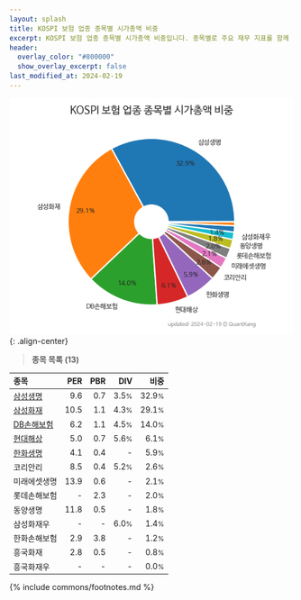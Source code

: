 ```yaml
---
layout: splash
title: KOSPI 보험 업종 종목별 시가총액 비중
excerpt: KOSPI 보험 업종 종목별 시가총액 비중입니다. 종목별로 주요 재무 지표를 함께 표시합니다.
header:
  overlay_color: "#800000"
  show_overlay_excerpt: false
last_modified_at: 2024-02-19
---
```



![KOSPI 보험 업종 종목별 시가총액 비중](/stats/sector/images/kospi_업종_보험_종목.png){: .align-center}


> **종목 목록 (13)**<a id="list"></a>

| **종목** | **PER** | **PBR** | **DIV** | **비중** |
| :------- | ------: | ------: | ------: | -------: |
| [삼성생명](/032830/) | 9.6 | 0.7 | 3.5<small>%</small> | 32.9<small>%</small> |
| [삼성화재](/000810/) | 10.5 | 1.1 | 4.3<small>%</small> | 29.1<small>%</small> |
| [DB손해보험](/005830/) | 6.2 | 1.1 | 4.5<small>%</small> | 14.0<small>%</small> |
| [현대해상](/001450/) | 5.0 | 0.7 | 5.6<small>%</small> | 6.1<small>%</small> |
| [한화생명](/088350/) | 4.1 | 0.4 | - | 5.9<small>%</small> |
| 코리안리 | 8.5 | 0.4 | 5.2<small>%</small> | 2.6<small>%</small> |
| 미래에셋생명 | 13.9 | 0.6 | - | 2.1<small>%</small> |
| 롯데손해보험 | - | 2.3 | - | 2.0<small>%</small> |
| 동양생명 | 11.8 | 0.5 | - | 1.8<small>%</small> |
| 삼성화재우 | - | - | 6.0<small>%</small> | 1.4<small>%</small> |
| 한화손해보험 | 2.9 | 3.8 | - | 1.2<small>%</small> |
| 흥국화재 | 2.8 | 0.5 | - | 0.8<small>%</small> |
| 흥국화재우 | - | - | - | 0.0<small>%</small> |

{% include commons/footnotes.md %}